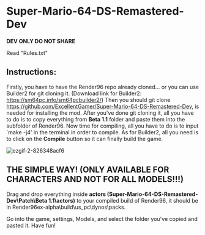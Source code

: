 # Super-Mario-64-DS-Remastered-Dev
**DEV ONLY DO NOT SHARE**

Read "Rules.txt"

## Instructions:
Firstly, you have to have the Render96 repo already cloned... or you can use Builder2 for git cloning it. (Download link for Builder2: https://sm64pc.info/sm64pcbuilder2/)
Then you should git clone https://github.com/ExcellentGamer/Super-Mario-64-DS-Remastered-Dev, is needed for installing the mod.
After you've done git cloning it, all you have to do is to copy everything from **Beta 1.1** folder and paste them into the subfolder of Render96.
Now time for compiling, all you have to do is to input `make -j4' in the terminal in order to compile. 
As for Builder2, all you need is to click on the **Compile** button so it can finally build the game.


![ezgif-2-826348acf6](https://user-images.githubusercontent.com/82652849/156051436-b45d7855-0bbf-46bb-b262-e1a331e94135.gif)


## THE SIMPLE WAY! (ONLY AVAILABLE FOR CHARACTERS AND NOT FOR ALL MODELS!!!)
Drag and drop everything inside **actors (Super-Mario-64-DS-Remastered-Dev\Patch\Beta 1.1\actors)** to your compiled build of Render96, it should be in Render96ex-alpha\build\us_pc\dynos\packs.

Go into the game, settings, Models, and select the folder you've copied and pasted it.
Have fun!